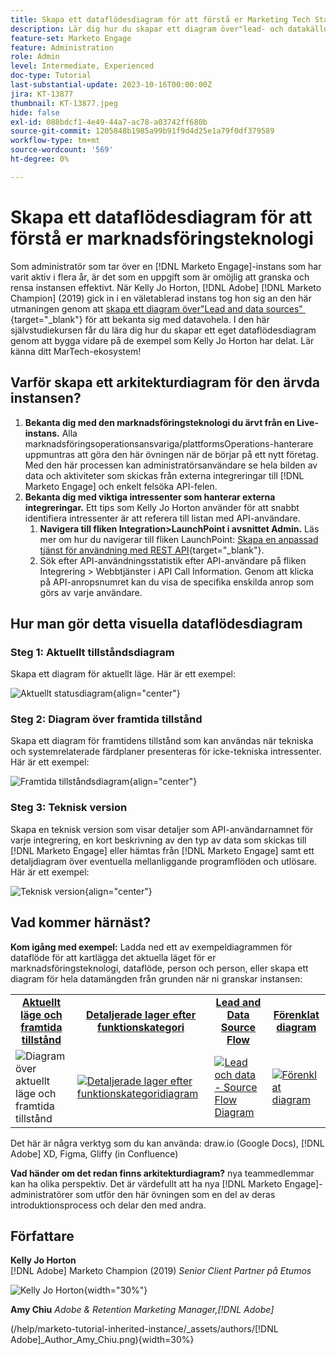 ```yaml
---
title: Skapa ett dataflödesdiagram för att förstå er Marketing Tech Stack
description: Lär dig hur du skapar ett diagram över"lead- och datakällor" för att förstå datauniversum, för att kunna granska och åtgärda instansen på ett effektivt sätt.
feature-set: Marketo Engage
feature: Administration
role: Admin
level: Intermediate, Experienced
doc-type: Tutorial
last-substantial-update: 2023-10-16T00:00:00Z
jira: KT-13877
thumbnail: KT-13877.jpeg
hide: false
exl-id: 088bdcf1-4e49-44a7-ac78-a03742ff680b
source-git-commit: 1205848b1985a99b91f9d4d25e1a79f0df379589
workflow-type: tm+mt
source-wordcount: '569'
ht-degree: 0%

---
```


# Skapa ett dataflödesdiagram för att förstå er marknadsföringsteknologi

Som administratör som tar över en [!DNL Marketo Engage]-instans som har varit aktiv i flera år, är det som en uppgift som är omöjlig att granska och rensa instansen effektivt. När Kelly Jo Horton, [!DNL Adobe] [!DNL Marketo Champion] (2019) gick in i en väletablerad instans tog hon sig an den här utmaningen genom att [skapa ett diagram över&quot;Lead and data sources&quot; &#x200B;](https://nation.marketo.com/t5/employee-blogs/understand-your-marketing-technology-and-data-create-this/ba-p/296774){target="_blank"} för att bekanta sig med datavohela. I den här självstudiekursen får du lära dig hur du skapar ett eget dataflödesdiagram genom att bygga vidare på de exempel som Kelly Jo Horton har delat. Lär känna ditt MarTech-ekosystem!

## Varför skapa ett arkitekturdiagram för den ärvda instansen?

1. **Bekanta dig med den marknadsföringsteknologi du ärvt från en Live-instans.** Alla marknadsföringsoperationsansvariga/plattformsOperations-hanterare uppmuntras att göra den här övningen när de börjar på ett nytt företag. Med den här processen kan administratörsanvändare se hela bilden av data och aktiviteter som skickas från externa integreringar till [!DNL Marketo Engage] och enkelt felsöka API-felen.
2. **Bekanta dig med viktiga intressenter som hanterar externa integreringar.** Ett tips som Kelly Jo Horton använder för att snabbt identifiera intressenter är att referera till listan med API-användare.
   1. **Navigera till fliken Integration>LaunchPoint i avsnittet Admin.** Läs mer om hur du navigerar till fliken LaunchPoint: [Skapa en anpassad tjänst för användning med REST API](https://experienceleague.adobe.com/docs/marketo/using/product-docs/administration/additional-integrations/create-a-custom-service-for-use-with-rest-api.html?lang=sv-SE){target="_blank"}.
   2. Sök efter API-användningsstatistik efter API-användare på fliken Integrering > Webbtjänster i API Call Information. Genom att klicka på API-anropsnumret kan du visa de specifika enskilda anrop som görs av varje användare.

## Hur man gör detta visuella dataflödesdiagram

### Steg 1: Aktuellt tillståndsdiagram

Skapa ett diagram för aktuellt läge. Här är ett exempel:

![Aktuellt statusdiagram](/help/marketo-tutorial-inherited-instance/_assets/data-flow-diagram/Current_State_Lead_Data_Sources_KellyJo_Horton.png){align="center"}


### Steg 2: Diagram över framtida tillstånd

Skapa ett diagram för framtidens tillstånd som kan användas när tekniska och systemrelaterade färdplaner presenteras för icke-tekniska intressenter. Här är ett exempel:

![Framtida tillståndsdiagram](/help/marketo-tutorial-inherited-instance/_assets/data-flow-diagram/Future-State-Lead-Data-Sources-KellyJo-Horton.png){align="center"}

### Steg 3: Teknisk version

Skapa en teknisk version som visar detaljer som API-användarnamnet för varje integrering, en kort beskrivning av den typ av data som skickas till [!DNL Marketo Engage] eller hämtas från [!DNL Marketo Engage] samt ett detaljdiagram över eventuella mellanliggande programflöden och utlösare.  Här är ett exempel:

![Teknisk version](/help/marketo-tutorial-inherited-instance/_assets/data-flow-diagram/Lead-Data-Source-Diagram-KellyJo-Horton.png){align="center"}


## Vad kommer härnäst?

**Kom igång med exempel:**
Ladda ned ett av exempeldiagrammen för dataflöde för att kartlägga det aktuella läget för er marknadsföringsteknologi, dataflöde, person och person, eller skapa ett diagram för hela datamängden från grunden när ni granskar instansen:


<table style="table-layout:fixed">
   <tr>  
      <td style="border: 0;">
      <div style="text-align: center;">
          <a href="./_assets/downloads/Current_Future_State_Lead_Data_Sources.zip">
            <strong> Aktuellt läge och framtida tillstånd </strong>
         </a>
      </div>
      </td>
      <td style="border: 0;">
      <div style="text-align: center;">
         <a href="./_assets/downloads/Detailed_Layers_by_Functional_Category_Stacked_Technologies.zip">
         <strong> Detaljerade lager efter funktionskategori </strong>   
         </a>
      </div>
      </td>
      <td style="border: 0;">
         <div style="text-align: center;">
         <a href="./_assets/downloads/Lead_Data_Source.zip">
           <strong> Lead and Data Source Flow </strong>  
         </a>
         </div>
       </td> 
       <td style="border: 0;">
         <div style="text-align: center;">
         <a href="./_assets/downloads/Simple_World_Class_Stage_Stack.zip">
          <strong> Förenklat diagram </strong>  
         </a>
         </div>
        </td>  
   </tr>
   <tr>
    <td style="border: 0;">
         <div>
          <img alt="Diagram över aktuellt läge och framtida tillstånd" src="./_assets/Thumbnail_Current-Future State Lead_Data Sources_KellyJo_Horton.png"/>
         </a>
      </div>
      </td>
      <td style="border: 0;">
         <div>
         <a href="./_assets/downloads/Detailed_Layers_by_Functional_Category_Stacked_Technologies.zip">
         <img alt="Detaljerade lager efter funktionskategoridiagram" src="./_assets/Thumbnail_Detailed_Layers_by_Functional_Category_Stacked_Technologies_KellyJo_Horton.png" />
       </a>
         </div>
      </td>
       <td style="border: 0;">
         <div>
            <a href="./_assets/downloads/Lead_Data_Source.zip">
         <img alt="Lead och data - Source Flow Diagram" src="./_assets/Thumbnail_Lead-Data Source Diagram_KellyJo_Horton.png" />
         </a>
         </div>
      </td>
     <td style="border: 0;">
         <div>
            <a href="./_assets/downloads/Simple_World_Class_Stage_Stack.zip">
             <img alt="Förenklat diagram" src="./_assets/Thumbnail_Simple_World_Class_Stage_Stack.png" />
         </a>
         </div>
      </td>
</table>

Det här är några verktyg som du kan använda: draw.io (Google Docs), [!DNL Adobe] XD, Figma, Gliffy (in Confluence)

**Vad händer om det redan finns arkitekturdiagram?** nya teammedlemmar kan ha olika perspektiv. Det är värdefullt att ha nya [!DNL Marketo Engage]-administratörer som utför den här övningen som en del av deras introduktionsprocess och delar den med andra.

## Författare

**Kelly Jo Horton**\
[!DNL Adobe] Marketo Champion (2019)
*Senior Client Partner på Etumos*

![Kelly Jo Horton](/help/marketo-tutorial-inherited-instance/_assets/authors/Customer_Author_Kelly_Jo_Horton.png){width="30%"}

**Amy Chiu**
*Adobe &amp; Retention Marketing Manager,[!DNL Adobe]*

(/help/marketo-tutorial-inherited-instance/_assets/authors/[!DNL Adobe]_Author_Amy_Chiu.png){width=30%}
